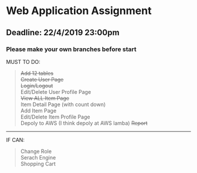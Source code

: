 # Web Application Assignment
## Deadline: 22/4/2019 23:00pm
### **Please make your own branches before start**
  
    
MUST TO DO:  
> ~~Add 12 tables~~  
> ~~Create User Page~~  
> ~~Login/Logout~~  
> Edit/Delete User Profile Page  
> ~~View ALL Item Page~~  
> Item Detail Page (with count down)  
> Add Item Page  
> Edit/Delete Item Profile Page    
> Depoly to AWS (I think depoly at AWS lamba)
> ~~Report~~  
-----------------------------------------------------------------------------------------------
IF CAN:  
> Change Role  
> Serach Engine  
> Shopping Cart  
